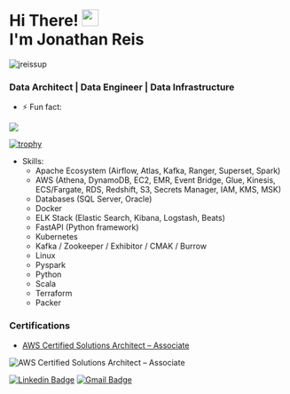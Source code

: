 <h1 align="left">Hi There! <img src="https://raw.githubusercontent.com/kaueMarques/kaueMarques/master/hi.gif" width="30px"> <br>I'm Jonathan Reis</h1>
<p align="left"> <img src="https://komarev.com/ghpvc/?username=jreissup" alt="jreissup" /> </p>
<h3 align="left">Data Architect | Data Engineer | Data Infrastructure </h3>

- ⚡ Fun fact:

<span>
  <img align="center" src="https://github-readme-stats.vercel.app/api?username=jreissup&count_private=true&show_icons=true" />
</span>

[![trophy](https://github-profile-trophy.vercel.app/?username=jreissup)]()

- Skills:
  - Apache Ecosystem (Airflow, Atlas, Kafka, Ranger, Superset, Spark)
  - AWS (Athena, DynamoDB, EC2, EMR, Event Bridge, Glue, Kinesis, ECS/Fargate, RDS, Redshift, S3, Secrets Manager, IAM, KMS, MSK)
  - Databases (SQL Server, Oracle)
  - Docker
  - ELK Stack (Elastic Search, Kibana, Logstash, Beats)
  - FastAPI (Python framework)
  - Kubernetes
  - Kafka / Zookeeper / Exhibitor / CMAK / Burrow
  - Linux
  - Pyspark
  - Python
  - Scala
  - Terraform
  - Packer

<h3 align="left">Certifications</h3>

- [AWS Certified Solutions Architect – Associate](https://www.credly.com/badges/10c4d7e6-425b-4938-ac47-8e2e7dc40e72/public_url)

![AWS Certified Solutions Architect – Associate](https://tekchain.co/assets/certification_badge/jreissup/aws-solutions-architect-associate.png)


[![Linkedin Badge](https://img.shields.io/badge/-Jonathan-blue?style=flat-square&logo=Linkedin&logoColor=white&link=https://www.linkedin.com/in/jreissup/)](https://www.linkedin.com/in/jreissup/) 
[![Gmail Badge](https://img.shields.io/badge/-jreissup@gmail.com-c14438?style=flat-square&logo=Gmail&logoColor=white&link=mailto:jreissup@gmail.com)](mailto:jreissup@gmail.com)
